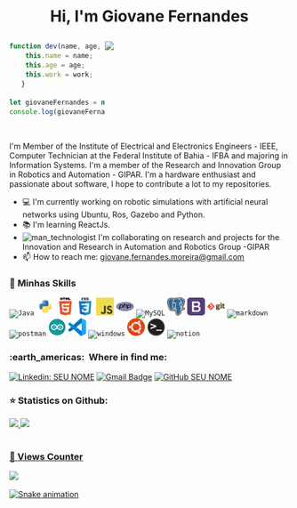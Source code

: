 
<h1><p align="center">Hi, I'm Giovane Fernandes</p></h1>

<img align="right" width="332" src="https://raw.githubusercontent.com/romarpla/FrontEnd-Mision/master/images/frontend.gif" />


```javascript
function dev(name, age, work) {
    this.name = name;
    this.age = age;
    this.work = work;
   }
   
let giovaneFernandes = new dev('Giovane Fernandes', 27, 'Developer');
console.log(giovaneFernandes);
```

<br>

I'm Member of the Institute of Electrical and Electronics Engineers - IEEE, Computer Technician at the Federal Institute of Bahia - IFBA and majoring in Information Systems. I'm a member of the Research and Innovation Group in Robotics and Automation - GIPAR. I'm a hardware enthusiast and passionate about software, I hope to contribute a lot to my repositories.
- :computer: I'm currently working on robotic simulations with artificial neural networks using Ubuntu, Ros, Gazebo and Python.
- :books: I'm learning ReactJs.
- <img class="emoji" alt="man_technologist" height="20" width="20" src="https://github.githubassets.com/images/icons/emoji/unicode/1f468-1f4bb.png"> I'm collaborating on research and projects for the Innovation and Research in Automation and Robotics Group -GIPAR
- 📫 How to reach me: giovane.fernandes.moreira@gmail.com

 
### 🚀 **Minhas Skills**

<code><img height="32" src="https://img2.gratispng.com/20180404/ebw/kisspng-java-programming-computer-programming-programming-coffee-jar-5ac598db779939.2171835915228991634899.jpg" alt="Java"/></code>
<code><img height="32" src="https://raw.githubusercontent.com/github/explore/80688e429a7d4ef2fca1e82350fe8e3517d3494d/topics/python/python.png" alt="python"/></code>
<code><img height="32" src="https://raw.githubusercontent.com/github/explore/80688e429a7d4ef2fca1e82350fe8e3517d3494d/topics/html/html.png" alt="HTML5"/></code>
<code><img height="32" src="https://raw.githubusercontent.com/github/explore/80688e429a7d4ef2fca1e82350fe8e3517d3494d/topics/css/css.png" alt="CSS"/></code>
<code><img height="32" src="https://raw.githubusercontent.com/github/explore/80688e429a7d4ef2fca1e82350fe8e3517d3494d/topics/javascript/javascript.png" alt="Javascript"/></code>
<code><img height="32" src="https://raw.githubusercontent.com/github/explore/80688e429a7d4ef2fca1e82350fe8e3517d3494d/topics/php/php.png" alt="php"/></code>
<code><img height="32" src="https://www.freepnglogos.com/uploads/logo-mysql-png/logo-mysql-mysql-logo-png-images-are-download-crazypng-21.png" alt="MySQL"/></code>
<code><img height="32" src="https://raw.githubusercontent.com/github/explore/80688e429a7d4ef2fca1e82350fe8e3517d3494d/topics/postgresql/postgresql.png" alt="PostegreSQL"/></code>
<code><img height="32" src="https://raw.githubusercontent.com/github/explore/80688e429a7d4ef2fca1e82350fe8e3517d3494d/topics/bootstrap/bootstrap.png" alt="Bootstrap"/></code>
<code><img height="32" src="https://raw.githubusercontent.com/github/explore/80688e429a7d4ef2fca1e82350fe8e3517d3494d/topics/git/git.png" alt="git"/></code>
<code><img height="32" src="https://www.nicepng.com/png/detail/187-1870373_44191585-markdown-logo.png" alt="markdown"/></code>
<code><img height="32" src="https://icon-library.com/images/postman-icon/postman-icon-6.jpg" alt="postman"/></code>
<code><img height="32" src="https://raw.githubusercontent.com/github/explore/80688e429a7d4ef2fca1e82350fe8e3517d3494d/topics/arduino/arduino.png" alt="arduino"/></code>
<code><img height="32" src="https://raw.githubusercontent.com/github/explore/80688e429a7d4ef2fca1e82350fe8e3517d3494d/topics/visual-studio-code/visual-studio-code.png" alt="visual-studio-code"/></code>
<code><img height="32" src="https://png.pngtree.com/element_our/20190528/ourlarge/pngtree-windows-free-button-png-picture-image_1144424.jpg" alt="windows"/></code>
<code><img height="32" src="https://raw.githubusercontent.com/github/explore/80688e429a7d4ef2fca1e82350fe8e3517d3494d/topics/ubuntu/ubuntu.png" alt="ubuntu"/></code>
<code><img height="32" src="https://raw.githubusercontent.com/github/explore/80688e429a7d4ef2fca1e82350fe8e3517d3494d/topics/terminal/terminal.png" alt="terminal"/></code>
<code><img height="32" src="https://upload.wikimedia.org/wikipedia/commons/4/45/Notion_app_logo.png" alt="notion"/></code>

<h3> :earth_americas: &nbsp;Where in find me: </h3> 

[![Linkedin: SEU NOME](https://img.shields.io/badge/-Giovane%20Moreira-blue?style=flat-square&logo=Linkedin&logoColor=white&link=https://www.linkedin.com/in/giovane-moreira-89a6a2214)](https://www.linkedin.com/in/giovane-moreira-89a6a2214)
[![Gmail Badge](https://img.shields.io/badge/-giovane.fernandes.moreira@email.com-006bed?style=flat-square&logo=Gmail&logoColor=white&link=mailto:giovane.fernandes.moreira@email.com)](mailto:giovane.fernandes.moreira@email.com)
[![GitHub SEU NOME]( https://img.shields.io/github/followers/Giovane-F-Moreira?label=follow&style=social)](https://github.com/Giovane-F-Moreira)

### :star: **Statistics on Github:**<br>
<div>
  <a href="https://github.com/Giovane-F-Moreira">
  <img height="180em" src="https://github-readme-stats.vercel.app/api?username=Giovane-F-Moreira&show_icons=true&theme=dracula&include_all_commits=true&count_private=true"/>
  <img height="180em" src="https://github-readme-stats.vercel.app/api/top-langs/?username=Giovane-F-Moreira&layout=compact&langs_count=7&theme=dracula"/>
</div>

</br>

### :eyes: Views Counter </br>
<img  src="https://profile-counter.glitch.me/Giovane-F-Moreira/count.svg" />

![Snake animation](https://github.com/Giovane-F-Moreira/Giovane-F-Moreira/blob/output/github-contribution-grid-snake.svg)
